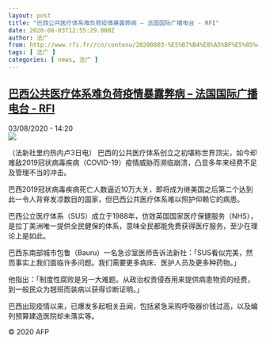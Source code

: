 ```yaml
---
layout: post
title: "巴西公共医疗体系难负荷疫情暴露弊病 – 法国国际广播电台 - RFI"
date: 2020-08-03T12:55:29.000Z
author: 法广
from: http://www.rfi.fr//cn/contenu/20200803-%E5%B7%B4%E8%A5%BF%E5%85%AC%E5%85%B1%E5%8C%BB%E7%96%97%E4%BD%93%E7%B3%BB%E9%9A%BE%E8%B4%9F%E8%8D%B7%E7%96%AB%E6%83%85%E6%9A%B4%E9%9C%B2%E5%BC%8A%E7%97%85
tags: [ 法广 ]
categories: [ news, 法广 ]
---
```

<!--1596459329000-->
[巴西公共医疗体系难负荷疫情暴露弊病 – 法国国际广播电台 - RFI](http://www.rfi.fr//cn/contenu/20200803-%E5%B7%B4%E8%A5%BF%E5%85%AC%E5%85%B1%E5%8C%BB%E7%96%97%E4%BD%93%E7%B3%BB%E9%9A%BE%E8%B4%9F%E8%8D%B7%E7%96%AB%E6%83%85%E6%9A%B4%E9%9C%B2%E5%BC%8A%E7%97%85)
------

<div>
<div>03/08/2020 - 14:20</div><img src="https://s.rfi.fr/media/display/9a009bb8-d586-11ea-a211-005056bff430/w:310/p:16x9/int0011b.200803202003.jpg"><div class="t-content__body u-clearfix"><div class="m-interstitial"></div><p>（法新社里约热内卢3日电）    巴西的公共医疗体系创立之初堪称世界顶尖，如今却难敌2019冠状病毒疾病（COVID-19）疫情威胁而濒临崩溃，凸显多年来经费不足及管理不当的冲击。</p><p>    巴西2019冠状病毒疾病死亡人数逼近10万大关，即将成为继美国之后第二个达到此一令人背脊发凉数目的国家，但巴西公共医疗体系难以照护仰赖它的病患。</p><p>    巴西公立医疗体系（SUS）成立于1988年，仿效英国国家医疗保健服务（NHS），是拉丁美洲唯一提供全民健保的体系，意味全民都能免费获得医疗服务，至少在理论上是如此。</p><p>    巴西东南部城市包鲁（Bauru）一名急诊室医师告诉法新社：「SUS看似完美，然而事实上我们面临许多问题。我们需要更多病床、医护人员及更多种药物。」</p><p>    他指出：「制度性腐败是另一大难题。从政治权贵侵吞用来提供病患物资的经费，到一般民众为翘班而装病以获得诊断证明。」</p><p>    巴西出现疫情以来，已爆发多起相关丑闻，包括紧急采购呼吸器价钱过高，以及编列预算建造医院却未落实等。</p><p class="t-copyright">© 2020 AFP</p>        </div>
</div>
